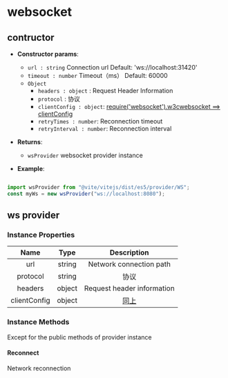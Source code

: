 # websocket

## contructor

- **Constructor params**: 

  * `url : string` Connection url  Default: 'ws://localhost:31420'
  * `timeout : number` Timeout（ms） Default: 60000
  * `Object` 
	- `headers : object` : Request Header Information
    - `protocol` : 协议
    - `clientConfig : object`: [require('websocket').w3cwebsocket ==> clientConfig](https://github.com/theturtle32/WebSocket-Node/blob/58f301a6e245ee25c4ca50dbd6e3d30c69c9d3d1/docs/WebSocketClient.md)
    - `retryTimes : number`: Reconnection timeout
    - `retryInterval : number`: Reconnection interval

- **Returns**: 
	- `wsProvider` websocket provider instance

- **Example**:

```javascript

import wsProvider from "@vite/vitejs/dist/es5/provider/WS";
const myWs = new wsProvider("ws://localhost:8080");

```

## ws provider

### Instance Properties

|  Name  | Type | Description |
|:------------:|:-----:|:-----:|
| url | string | Network connection path |
| protocol | string | 协议 |
| headers | object | Request header information |
| clientConfig | object | [同上](https://github.com/theturtle32/WebSocket-Node/blob/58f301a6e245ee25c4ca50dbd6e3d30c69c9d3d1/docs/WebSocketClient.md)|

### Instance Methods
Except for the public methods of provider instance

#### Reconnect
Network reconnection
